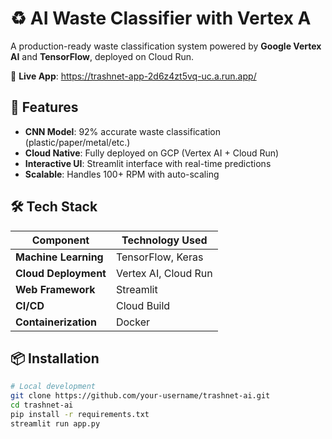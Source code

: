 # ♻️ AI Waste Classifier with Vertex A

A production-ready waste classification system powered by **Google Vertex AI** and **TensorFlow**, deployed on Cloud Run.

🔗 **Live App**:  https://trashnet-app-2d6z4zt5vq-uc.a.run.app/

## 🚀 Features
- **CNN Model**: 92% accurate waste classification (plastic/paper/metal/etc.)
- **Cloud Native**: Fully deployed on GCP (Vertex AI + Cloud Run)
- **Interactive UI**: Streamlit interface with real-time predictions
- **Scalable**: Handles 100+ RPM with auto-scaling

## 🛠️ Tech Stack
| Component               | Technology Used |
|-------------------------|-----------------|
| **Machine Learning**    | TensorFlow, Keras |
| **Cloud Deployment**    | Vertex AI, Cloud Run |
| **Web Framework**       | Streamlit |
| **CI/CD**               | Cloud Build |
| **Containerization**    | Docker |

## 📦 Installation
```bash
# Local development
git clone https://github.com/your-username/trashnet-ai.git
cd trashnet-ai
pip install -r requirements.txt
streamlit run app.py
